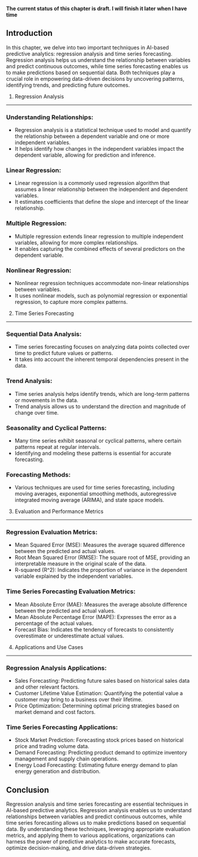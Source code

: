**The current status of this chapter is draft. I will finish it later when I have time**

Introduction
------------

In this chapter, we delve into two important techniques in AI-based predictive analytics: regression analysis and time series forecasting. Regression analysis helps us understand the relationship between variables and predict continuous outcomes, while time series forecasting enables us to make predictions based on sequential data. Both techniques play a crucial role in empowering data-driven decisions by uncovering patterns, identifying trends, and predicting future outcomes.

1. Regression Analysis
----------------------

### Understanding Relationships:

* Regression analysis is a statistical technique used to model and quantify the relationship between a dependent variable and one or more independent variables.
* It helps identify how changes in the independent variables impact the dependent variable, allowing for prediction and inference.

### Linear Regression:

* Linear regression is a commonly used regression algorithm that assumes a linear relationship between the independent and dependent variables.
* It estimates coefficients that define the slope and intercept of the linear relationship.

### Multiple Regression:

* Multiple regression extends linear regression to multiple independent variables, allowing for more complex relationships.
* It enables capturing the combined effects of several predictors on the dependent variable.

### Nonlinear Regression:

* Nonlinear regression techniques accommodate non-linear relationships between variables.
* It uses nonlinear models, such as polynomial regression or exponential regression, to capture more complex patterns.

2. Time Series Forecasting
--------------------------

### Sequential Data Analysis:

* Time series forecasting focuses on analyzing data points collected over time to predict future values or patterns.
* It takes into account the inherent temporal dependencies present in the data.

### Trend Analysis:

* Time series analysis helps identify trends, which are long-term patterns or movements in the data.
* Trend analysis allows us to understand the direction and magnitude of change over time.

### Seasonality and Cyclical Patterns:

* Many time series exhibit seasonal or cyclical patterns, where certain patterns repeat at regular intervals.
* Identifying and modeling these patterns is essential for accurate forecasting.

### Forecasting Methods:

* Various techniques are used for time series forecasting, including moving averages, exponential smoothing methods, autoregressive integrated moving average (ARIMA), and state space models.

3. Evaluation and Performance Metrics
-------------------------------------

### Regression Evaluation Metrics:

* Mean Squared Error (MSE): Measures the average squared difference between the predicted and actual values.
* Root Mean Squared Error (RMSE): The square root of MSE, providing an interpretable measure in the original scale of the data.
* R-squared (R\^2): Indicates the proportion of variance in the dependent variable explained by the independent variables.

### Time Series Forecasting Evaluation Metrics:

* Mean Absolute Error (MAE): Measures the average absolute difference between the predicted and actual values.
* Mean Absolute Percentage Error (MAPE): Expresses the error as a percentage of the actual values.
* Forecast Bias: Indicates the tendency of forecasts to consistently overestimate or underestimate actual values.

4. Applications and Use Cases
-----------------------------

### Regression Analysis Applications:

* Sales Forecasting: Predicting future sales based on historical sales data and other relevant factors.
* Customer Lifetime Value Estimation: Quantifying the potential value a customer may bring to a business over their lifetime.
* Price Optimization: Determining optimal pricing strategies based on market demand and cost factors.

### Time Series Forecasting Applications:

* Stock Market Prediction: Forecasting stock prices based on historical price and trading volume data.
* Demand Forecasting: Predicting product demand to optimize inventory management and supply chain operations.
* Energy Load Forecasting: Estimating future energy demand to plan energy generation and distribution.

Conclusion
----------

Regression analysis and time series forecasting are essential techniques in AI-based predictive analytics. Regression analysis enables us to understand relationships between variables and predict continuous outcomes, while time series forecasting allows us to make predictions based on sequential data. By understanding these techniques, leveraging appropriate evaluation metrics, and applying them to various applications, organizations can harness the power of predictive analytics to make accurate forecasts, optimize decision-making, and drive data-driven strategies.

